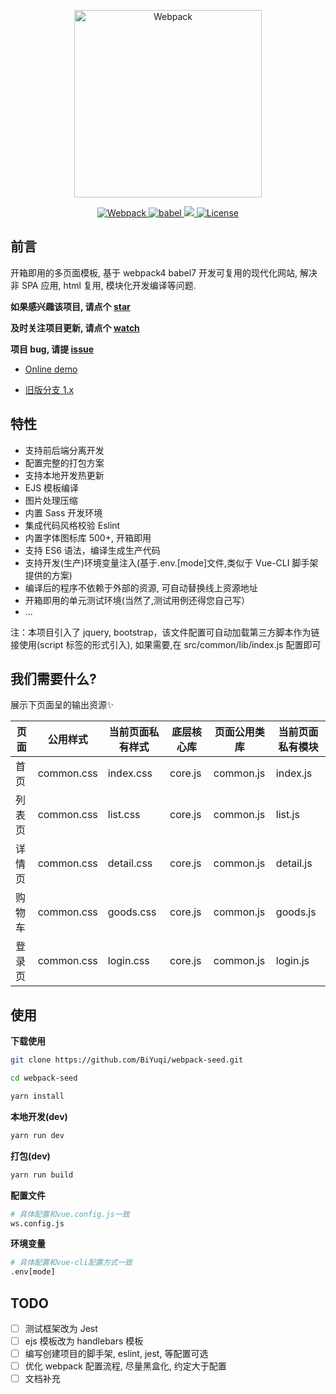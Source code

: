 <p align="center">
  <a href="https://github.com/BiYuqi/webpack-seed">
      <img src="https://github.com/BiYuqi/webpack-seed/blob/master/src/common/assets/image/webpack-seed.png" width="300" alt="Webpack">
  </a>
</p>
<p align="center">
	<a href="https://webpack.js.org/">
		<img src="https://img.shields.io/badge/webpack-4.20.2-brightgreen.svg" alt="Webpack">
	</a>
	<a href="https://babeljs.io/">
		<img src="https://img.shields.io/badge/babel-7.1.2-brightgreen.svg" alt="babel">
	</a>
  <a href="https://github.com/BiYuqi/webpack-seed/tree/gh-pages">
    <img src="https://img.shields.io/travis/BiYuqi/webpack-seed.svg">
  </a>
  <a href="https://github.com/BiYuqi/webpack-seed/blob/master/LICENSE">
    <img src="https://img.shields.io/badge/license-MIT-blue.svg" alt="License">
  </a>
  
</p>

## 前言

开箱即用的多页面模板, 基于 webpack4 babel7 开发可复用的现代化网站, 解决非 SPA 应用, html 复用, 模块化开发编译等问题.

**如果感兴趣该项目, 请点个 [star](https://github.com/BiYuqi/webpack-seed/stargazers)**

**及时关注项目更新, 请点个 [watch](https://github.com/BiYuqi/webpack-seed/watchers)**

**项目 bug, 请提 [issue](https://github.com/BiYuqi/webpack-seed/issues)**

- [Online demo](https://biyuqi.github.io/webpack-seed/)

- [旧版分支 1.x](https://github.com/BiYuqi/webpack-seed/tree/v1.x-version)

## 特性

- 支持前后端分离开发
- 配置完整的打包方案
- 支持本地开发热更新
- EJS 模板编译
- 图片处理压缩
- 内置 Sass 开发环境
- 集成代码风格校验 Eslint
- 内置字体图标库 500+, 开箱即用
- 支持 ES6 语法，编译生成生产代码
- 支持开发(生产)环境变量注入(基于.env.[mode]文件,类似于 Vue-CLI 脚手架提供的方案)
- 编译后的程序不依赖于外部的资源, 可自动替换线上资源地址
- 开箱即用的单元测试环境(当然了,测试用例还得您自己写）
- ...

注：本项目引入了 jquery, bootstrap，该文件配置可自动加载第三方脚本作为链接使用(script 标签的形式引入), 如果需要,在 src/common/lib/index.js 配置即可

## 我们需要什么?

展示下页面呈的输出资源:sparkles:

| 页面   | 公用样式   | 当前页面私有样式 | 底层核心库 | 页面公用类库 | 当前页面私有模块 |
| ------ | ---------- | ---------------- | ---------- | ------------ | ---------------- |
| 首页   | common.css | index.css        | core.js    | common.js    | index.js         |
| 列表页 | common.css | list.css         | core.js    | common.js    | list.js          |
| 详情页 | common.css | detail.css       | core.js    | common.js    | detail.js        |
| 购物车 | common.css | goods.css        | core.js    | common.js    | goods.js         |
| 登录页 | common.css | login.css        | core.js    | common.js    | login.js         |

## 使用

**下载使用**

```sh
git clone https://github.com/BiYuqi/webpack-seed.git

cd webpack-seed

yarn install
```

**本地开发(dev)**

```sh
yarn run dev
```

**打包(dev)**

```sh
yarn run build
```

**配置文件**

```sh
# 具体配置和vue.config.js一致
ws.config.js
```

**环境变量**

```sh
# 具体配置和vue-cli配置方式一致
.env[mode]
```

## TODO

- [ ] 测试框架改为 Jest
- [ ] ejs 模板改为 handlebars 模板
- [ ] 编写创建项目的脚手架, eslint, jest, 等配置可选
- [ ] 优化 webpack 配置流程, 尽量黑盒化, 约定大于配置
- [ ] 文档补充
